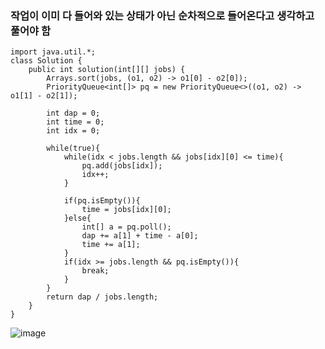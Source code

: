 ### 작업이 이미 다 들어와 있는 상태가 아닌 순차적으로 들어온다고 생각하고 풀어야 함

```
import java.util.*;
class Solution {
    public int solution(int[][] jobs) {
        Arrays.sort(jobs, (o1, o2) -> o1[0] - o2[0]);
        PriorityQueue<int[]> pq = new PriorityQueue<>((o1, o2) -> o1[1] - o2[1]);
        
        int dap = 0;
        int time = 0;
        int idx = 0;
        
        while(true){
            while(idx < jobs.length && jobs[idx][0] <= time){
                pq.add(jobs[idx]);
                idx++;
            }
            
            if(pq.isEmpty()){
                time = jobs[idx][0];
            }else{
                int[] a = pq.poll();
                dap += a[1] + time - a[0];
                time += a[1];
            }
            if(idx >= jobs.length && pq.isEmpty()){
                break;
            }
        }
        return dap / jobs.length;
    }
}
```
![image](https://github.com/user-attachments/assets/f4b57175-a75b-4edc-b8be-e68f0b282d94)
